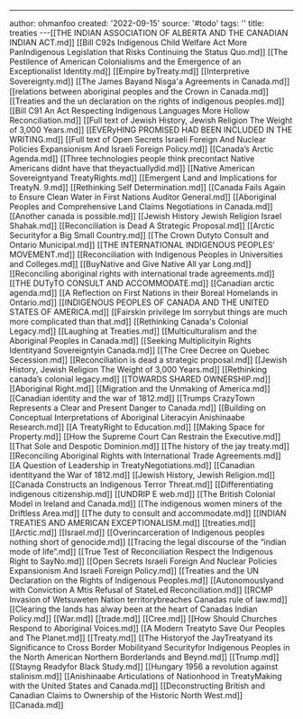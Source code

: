 ---
author: ohmanfoo
created: '2022-09-15'
source: '#todo'
tags: ''
title: treaties
---[[THE INDIAN ASSOCIATION OF ALBERTA AND THE CANADIAN INDIAN ACT.md]]
[[Bill C92s Indigenous Child Welfare Act More PanIndigenous Legislation that Risks Continuing the Status Quo.md]]
[[The Pestilence of American Colonialisms and the Emergence of an Exceptionalist Identity.md]]
[[Empire byTreaty.md]]
[[Interpretive Sovereignty.md]]
[[The James Bayand Nisg̲a'a Agreements in Canada.md]]
[[relations between aboriginal peoples and the Crown in Canada.md]]
[[Treaties and the un declaration on the rights of indigenous peoples.md]]
[[Bill C91 An Act Respecting Indigenous Languages More Hollow Reconciliation.md]]
[[Full text of Jewish History, Jewish Religion The Weight of 3,000 Years.md]]
[[EVERyHING PROMISED HAD BEEN INCLUDED IN THE WRITING.md]]
[[Full text of Open Secrets Israeli Foreign And Nuclear Policies Expansionism And Israeli Foreign Policy.md]]
[[Canada’s Arctic Agenda.md]]
[[Three technologies people think precontact Native Americans didnt have that theyactuallydid.md]]
[[Native American Sovereigntyand TreatyRights.md]]
[[Emergent Land and Implications for TreatyN. 9.md]]
[[Rethinking Self Determination.md]]
[[Canada Fails Again to Ensure Clean Water in First Nations Auditor General.md]]
[[Aboriginal Peoples and Comprehensive Land Claims Negotiations in Canada.md]]
[[Another canada is possible.md]]
[[Jewish History Jewish Religion Israel Shahak.md]]
[[Reconciliation is Dead A Strategic Proposal.md]]
[[Arctic Securityfor a Big Small Country.md]]
[[The Crown Dutyto Consult and Ontario Municipal.md]]
[[THE INTERNATIONAL INDIGENOUS PEOPLES’ MOVEMENT.md]]
[[Reconciliation with Indigenous Peoples in Universities and Colleges.md]]
[[BuyNative and Give Native All yar Long.md]]
[[Reconciling aboriginal rights with international trade agreements.md]]
[[THE DUTyTO CONSULT AND ACCOMMODATE.md]]
[[Canadian arctic agenda.md]]
[[A Reflection on First Nations in their Boreal Homelands in Ontario.md]]
[[INDIGENOUS PEOPLES OF CANADA AND THE UNITED STATES OF AMERICA.md]]
[[Fairskin privilege Im sorrybut things are much more complicated than that.md]]
[[Rethinking Canada's Colonial Legacy.md]]
[[Laughing at Treaties.md]]
[[Multiculturalism and the Aboriginal Peoples in Canada.md]]
[[Seeking Multiplicityin Rights Identityand Sovereigntyin Canada.md]]
[[The Cree Decree on Quebec Secession.md]]
[[Reconciliation is dead a strategic proposal.md]]
[[Jewish History, Jewish Religion The Weight of 3,000 Years.md]]
[[Rethinking canada’s colonial legacy.md]]
[[TOWARDS SHARED OWNERSHIP.md]]
[[Aboriginal Right.md]]
[[Migration and the Unmaking of America.md]]
[[Canadian identity and the war of 1812.md]]
[[Trumps CrazyTown Represents a Clear and Present Danger to Canada.md]]
[[Building on Conceptual Interpretations of Aboriginal Literacyin Anishinaabe Research.md]]
[[A TreatyRight to Education.md]]
[[Making Space for Property.md]]
[[How the Supreme Court Can Restrain the Executive.md]]
[[That Sole and Despotic Dominion.md]]
[[The history of the jay treaty.md]]
[[Reconciling Aboriginal Rights with International Trade Agreements.md]]
[[A Question of Leadership in TreatyNegotiations.md]]
[[Canadian identityand the War of 1812.md]]
[[Jewish History, Jewish Religion.md]]
[[Canada Constructs an Indigenous Terror Threat.md]]
[[Differentiating indigenous citizenship.md]]
[[UNDRIP E web.md]]
[[The British Colonial Model in Ireland and Canada.md]]
[[The indigenous women miners of the Driftless Area.md]]
[[The duty to consult and accommodate.md]]
[[INDIAN TREATIES AND AMERICAN EXCEPTIONALISM.md]]
[[treaties.md]]
[[Arctic.md]]
[[Israel.md]]
[[Overincarceration of Indigenous peoples nothing short of genocide.md]]
[[Tracing the legal discourse of the “indian mode of life”.md]]
[[True Test of Reconciliation Respect the Indigenous Right to SayNo.md]]
[[Open Secrets Israeli Foreign And Nuclear Policies Expansionism And Israeli Foreign Policy.md]]
[[Treaties and the UN Declaration on the Rights of Indigenous Peoples.md]]
[[Autonomouslyand with Conviction A Mtis Refusal of StateLed Reconciliation.md]]
[[RCMP Invasion of Wetsuweten Nation territorybreaches Canadas rule of law.md]]
[[Clearing the lands has alway been at the heart of Canadas Indian Policy.md]]
[[War.md]]
[[trade.md]]
[[Cree.md]]
[[How Should Churches Respond to Aboriginal Voices.md]]
[[A Modern Treatyto Save Our Peoples and The Planet.md]]
[[Treaty.md]]
[[The Historyof the JayTreatyand its Significance to Cross Border Mobilityand Securityfor Indigenous Peoples in the North American Northern Borderlands and Beynd.md]]
[[Trump.md]]
[[Stayng Readyfor Black Study.md]]
[[Hungary 1956 a revolution against stalinism.md]]
[[Anishinaabe Articulations of Nationhood in TreatyMaking with the United States and Canada.md]]
[[Deconstructing British and Canadian Claims to Ownership of the Historic North West.md]]
[[Canada.md]]
